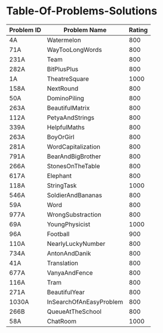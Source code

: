 # Table-Of-Problems-Solutions


| Problem ID | Problem Name | Rating |
|------------|--------------|--------|
| 4A | Watermelon | 800 |
| 71A | WayTooLongWords | 800 |
| 231A | Team | 800 |
| 282A | BitPlusPlus | 800 |
| 1A | TheatreSquare | 1000 |
| 158A | NextRound | 800 |
| 50A | DominoPiling | 800 |
| 263A | BeautifulMatrix | 800 |
| 112A | PetyaAndStrings | 800 |
| 339A | HelpfulMaths | 800 |
| 263A | BoyOrGirl | 800 |
| 281A | WordCapitalization | 800 |
| 791A | BearAndBigBrother | 800 |
| 266A | StonesOnTheTable | 800 |
| 617A | Elephant | 800 |
| 118A | StringTask | 1000 |
| 546A | SoldierAndBananas | 800 |
| 59A | Word | 800 |
| 977A | WrongSubstraction | 800 |
| 69A | YoungPhysicist | 1000 |
| 96A | Football | 900 |
| 110A | NearlyLuckyNumber | 800 |
| 734A | AntonAndDanik | 800 |
| 41A | Translation | 800 |
| 677A | VanyaAndFence | 800 |
| 116A | Tram | 800 |
| 271A | BeautifulYear | 800 |
| 1030A | InSearchOfAnEasyProblem | 800 |
| 266B | QueueAtTheSchool | 800 |
| 58A | ChatRoom | 1000 |
